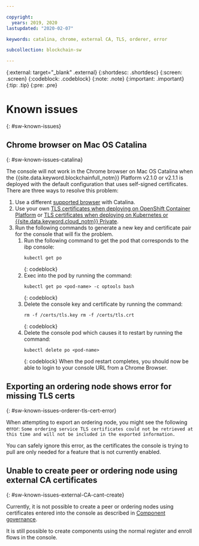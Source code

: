 ```yaml
---

copyright:
  years: 2019, 2020
lastupdated: "2020-02-07"

keywords: catalina, chrome, external CA, TLS, orderer, error

subcollection: blockchain-sw

---
```


{:external: target="_blank" .external}
{:shortdesc: .shortdesc}
{:screen: .screen}
{:codeblock: .codeblock}
{:note: .note}
{:important: .important}
{:tip: .tip}
{:pre: .pre}

# Known issues
{: #sw-known-issues}

## Chrome browser on Mac OS Catalina
{: #sw-known-issues-catalina}

The console will not work in the Chrome browser on Mac OS Catalina when the {{site.data.keyword.blockchainfull_notm}} Platform v2.1.0 or v2.1.1 is deployed with the default configuration that uses self-signed certificates. There are three ways to resolve this problem:

1.  Use a different [supported browser](/docs/blockchain-sw?topic=blockchain-sw-deploy-ocp#deploy-ocp-browsers) with Catalina.
2. Use your own [TLS certificates when deploying on OpenShift Container Platform](/docs/blockchain-sw?topic=blockchain-sw-deploy-ocp#use-your-own-tls-certificates-optional-) or [TLS certificates when deploying on Kubernetes or {{site.data.keyword.cloud_notm}} Private](/docs/blockchain-sw?topic=blockchain-sw-deploy-k8#use-your-own-tls-certificates-optional-).
3. Run the following commands to generate a new key and certificate pair for the console that will fix the problem.
   1. Run the following command to get the pod that corresponds to the ibp console:
      ```
      kubectl get po
      ```
      {: codeblock}
   2. Exec into the pod by running the command:
      ```
      kubectl get po <pod-name> -c optools bash
      ```
      {: codeblock}
   3. Delete the console key and certificate by running the command:
      ```
      rm -f /certs/tls.key rm -f /certs/tls.crt
      ```
      {: codeblock}
   4. Delete the console pod which causes it to restart by running the command:
      ```
      kubectl delete po <pod-name>
      ```
      {: codeblock}
    When the pod restart completes, you should now be able to login to your console URL from a Chrome Browser.

## Exporting an ordering node shows error for missing TLS certs
{: #sw-known-issues-orderer-tls-cert-error}

When attempting to export an ordering node, you might see the following error: `Some ordering service TLS certificates could not be retrieved at this time and will not be included in the exported information.`

You can safely ignore this error, as the certificates the console is trying to pull are only needed for a feature that is not currently enabled.

## Unable to create peer or ordering node using external CA certificates
{: #sw-known-issues-external-CA-cant-create}

Currently, it is not possible to create a peer or ordering nodes using certificates entered into the console as described in [Component governance](/docs/blockchain-sw?topic=blockchain-sw-ibp-console-govern-components#ibp-console-govern-third-party-ca).

It is still possible to create components using the normal register and enroll flows in the console.
